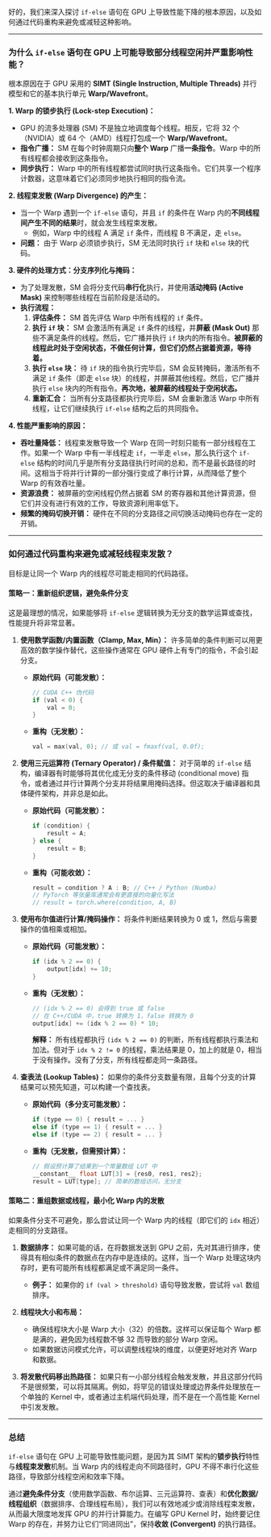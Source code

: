 好的，我们来深入探讨 `if-else` 语句在 GPU 上导致性能下降的根本原因，以及如何通过代码重构来避免或减轻这种影响。

---

### **为什么 `if-else` 语句在 GPU 上可能导致部分线程空闲并严重影响性能？**

根本原因在于 GPU 采用的 **SIMT (Single Instruction, Multiple Threads)** 并行模型和它的基本执行单元 **Warp/Wavefront**。

**1. Warp 的锁步执行 (Lock-step Execution)：**
*   GPU 的流多处理器 (SM) 不是独立地调度每个线程。相反，它将 32 个（NVIDIA）或 64 个（AMD）线程打包成一个 **Warp/Wavefront**。
*   **指令广播：** SM 在每个时钟周期只向**整个 Warp** 广播**一条指令**。Warp 中的所有线程都会接收到这条指令。
*   **同步执行：** Warp 中的所有线程都尝试同时执行这条指令。它们共享一个程序计数器，这意味着它们必须同步地执行相同的指令流。

**2. 线程束发散 (Warp Divergence) 的产生：**
*   当一个 Warp 遇到一个 `if-else` 语句，并且 `if` 的条件在 Warp 内的**不同线程间产生不同的结果**时，就会发生线程束发散。
    *   例如，Warp 中的线程 A 满足 `if` 条件，而线程 B 不满足，走 `else`。
*   **问题：** 由于 Warp 必须锁步执行，SM 无法同时执行 `if` 块和 `else` 块的代码。

**3. 硬件的处理方式：分支序列化与掩码：**
*   为了处理发散，SM 会将分支代码**串行化**执行，并使用**活动掩码 (Active Mask)** 来控制哪些线程在当前阶段是活动的。
*   **执行流程：**
    1.  **评估条件：** SM 首先评估 Warp 中所有线程的 `if` 条件。
    2.  **执行 `if` 块：** SM 会激活所有满足 `if` 条件的线程，并**屏蔽 (Mask Out)** 那些不满足条件的线程。然后，它广播并执行 `if` 块内的所有指令。**被屏蔽的线程此时处于空闲状态，不做任何计算，但它们仍然占据着资源，等待着。**
    3.  **执行 `else` 块：** 待 `if` 块的指令执行完毕后，SM 会反转掩码，激活所有不满足 `if` 条件（即走 `else` 块）的线程，并屏蔽其他线程。然后，它广播并执行 `else` 块内的所有指令。**再次地，被屏蔽的线程处于空闲状态。**
    4.  **重新汇合：** 当所有分支路径都执行完毕后，SM 会重新激活 Warp 中所有线程，让它们继续执行 `if-else` 结构之后的共同指令。

**4. 性能严重影响的原因：**
*   **吞吐量降低：** 线程束发散导致一个 Warp 在同一时刻只能有一部分线程在工作。如果一个 Warp 中有一半线程走 `if`，一半走 `else`，那么执行这个 `if-else` 结构的时间几乎是所有分支路径执行时间的总和，而不是最长路径的时间。这相当于将并行计算的一部分强行变成了串行计算，从而降低了整个 Warp 的有效吞吐量。
*   **资源浪费：** 被屏蔽的空闲线程仍然占据着 SM 的寄存器和其他计算资源，但它们并没有进行有效的工作，导致资源利用率低下。
*   **频繁的掩码切换开销：** 硬件在不同的分支路径之间切换活动掩码也存在一定的开销。

---

### **如何通过代码重构来避免或减轻线程束发散？**

目标是让同一个 Warp 内的线程尽可能走相同的代码路径。

#### **策略一：重新组织逻辑，避免条件分支**

这是最理想的情况，如果能够将 `if-else` 逻辑转换为无分支的数学运算或查找，性能提升将非常显著。

1.  **使用数学函数/内置函数（Clamp, Max, Min）：**
    许多简单的条件判断可以用更高效的数学操作替代，这些操作通常在 GPU 硬件上有专门的指令，不会引起分支。
    *   **原始代码（可能发散）：**
        ```c++
        // CUDA C++ 伪代码
        if (val < 0) {
            val = 0;
        }
        ```
    *   **重构（无发散）：**
        ```c++
        val = max(val, 0); // 或 val = fmaxf(val, 0.0f);
        ```

2.  **使用三元运算符 (Ternary Operator) / 条件赋值：**
    对于简单的 `if-else` 结构，编译器有时能够将其优化成无分支的条件移动 (conditional move) 指令，或者通过并行计算两个分支并将结果用掩码选择。但这取决于编译器和具体硬件架构，并非总是如此。
    *   **原始代码（可能发散）：**
        ```c++
        if (condition) {
            result = A;
        } else {
            result = B;
        }
        ```
    *   **重构（可能收敛）：**
        ```c++
        result = condition ? A : B; // C++ / Python (Numba)
        // PyTorch 等张量库通常会有更直接的向量化写法
        // result = torch.where(condition, A, B)
        ```

3.  **使用布尔值进行计算/掩码操作：**
    将条件判断结果转换为 0 或 1，然后与需要操作的值相乘或相加。
    *   **原始代码（可能发散）：**
        ```c++
        if (idx % 2 == 0) {
            output[idx] += 10;
        }
        ```
    *   **重构（无发散）：**
        ```c++
        // (idx % 2 == 0) 会得到 true 或 false
        // 在 C++/CUDA 中，true 转换为 1，false 转换为 0
        output[idx] += (idx % 2 == 0) * 10;
        ```
        **解释：** 所有线程都执行 `(idx % 2 == 0)` 的判断，所有线程都执行乘法和加法。但对于 `idx % 2 != 0` 的线程，乘法结果是 0，加上的就是 0，相当于没有操作。没有了分支，所有线程都走同一条路径。

4.  **查表法 (Lookup Tables)：**
    如果你的条件分支数量有限，且每个分支的计算结果可以预先知道，可以构建一个查找表。
    *   **原始代码（多分支可能发散）：**
        ```c++
        if (type == 0) { result = ... }
        else if (type == 1) { result = ... }
        else if (type == 2) { result = ... }
        ```
    *   **重构（无发散，但需预计算）：**
        ```c++
        // 假设预计算了结果到一个常量数组 LUT 中
        __constant__ float LUT[3] = {res0, res1, res2};
        result = LUT[type]; // 简单的数组访问，无分支
        ```

#### **策略二：重组数据或线程，最小化 Warp 内的发散**

如果条件分支不可避免，那么尝试让同一个 Warp 内的线程（即它们的 `idx` 相近）走相同的分支路径。

1.  **数据排序：**
    如果可能的话，在将数据发送到 GPU 之前，先对其进行排序，使得具有相似条件的数据点在内存中是连续的。这样，当一个 Warp 处理这块内存时，更有可能所有线程都满足或不满足同一条件。
    *   **例子：** 如果你的 `if (val > threshold)` 语句导致发散，尝试将 `val` 数组排序。

2.  **线程块大小和布局：**
    *   确保线程块大小是 Warp 大小（32）的倍数。这样可以保证每个 Warp 都是满的，避免因为线程数不够 32 而导致的部分 Warp 空闲。
    *   如果数据访问模式允许，可以调整线程块的维度，以便更好地对齐 Warp 和数据。

3.  **将发散代码移出热路径：**
    如果只有一小部分线程会触发发散，并且这部分代码不是很频繁，可以将其隔离。例如，将罕见的错误处理或边界条件处理放在一个单独的 Kernel 中，或者通过主机端代码处理，而不是在一个高性能 Kernel 中引发发散。

---

### **总结**

`if-else` 语句在 GPU 上可能导致性能问题，是因为其 SIMT 架构的**锁步执行**特性与**线程束发散**机制。当 Warp 内的线程走向不同路径时，GPU 不得不串行化这些路径，导致部分线程空闲和效率下降。

通过**避免条件分支**（使用数学函数、布尔运算、三元运算符、查表）和**优化数据/线程组织**（数据排序、合理线程布局），我们可以有效地减少或消除线程束发散，从而最大限度地发挥 GPU 的并行计算能力。在编写 GPU Kernel 时，始终要记住 Warp 的存在，并努力让它们“同进同出”，保持**收敛 (Convergent)** 的执行路径。